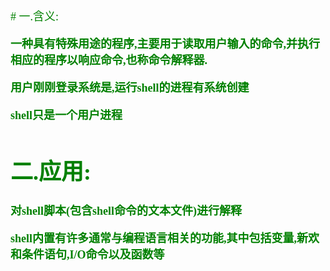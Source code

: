<font size=4 color=green face="微软雅黑">
# 一.含义:

**一种具有特殊用途的程序,主要用于读取用户输入的命令,并执行相应的程序以响应命令,也称命令解释器.**

**用户刚刚登录系统是,运行shell的进程有系统创建**
     
**shell只是一个用户进程**

# 二.应用:
     
**对shell脚本(包含shell命令的文本文件)进行解释**
     
**shell内置有许多通常与编程语言相关的功能,其中包括变量,新欢和条件语句,I/O命令以及函数等**
     
     
